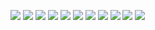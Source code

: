 
<p align="left">
<img src="images/1.PNG"/>
<img src="images/2.PNG"/>
<img src="images/3.PNG"/>
<img src="images/4.PNG"/>
<img src="images/5.PNG"/>
<img src="images/6.PNG"/>
<img src="images/7.PNG"/>
<img src="images/8.PNG"/>
<img src="images/9.PNG"/>
<img src="images/10.PNG"/>
<img src="images/11.PNG"/>



</p>
